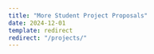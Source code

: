 ```yaml
---
title: "More Student Project Proposals"
date: 2024-12-01
template: redirect
redirect: "/projects/"
---
```

